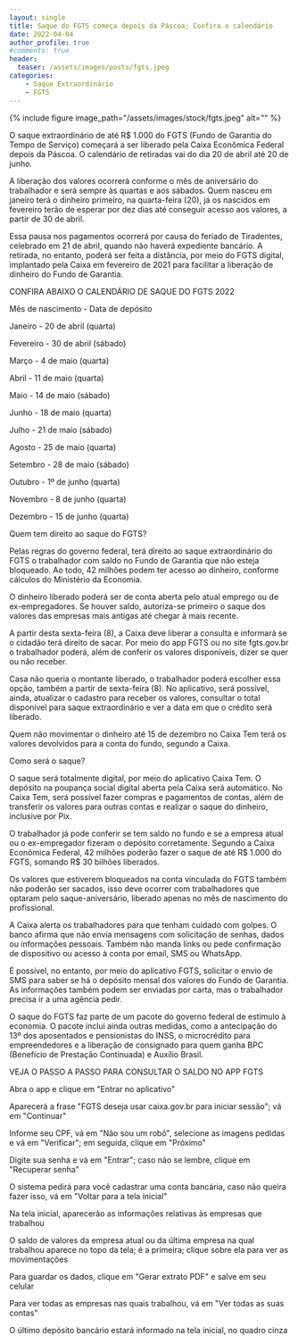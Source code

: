 ```yaml
---
layout: single
title: Saque do FGTS começa depois da Páscoa; Confira o calendário
date: 2022-04-04
author_profile: true
#comments: true
header:
  teaser: /assets/images/posts/fgts.jpeg
categories: 
    - Saque Extraordinário
    - FGTS
---
```


{% include figure image_path="/assets/images/stock/fgts.jpeg" alt=""  %}

O saque extraordinário de até R$ 1.000 do FGTS (Fundo de Garantia do Tempo de Serviço) começará a ser liberado pela Caixa Econômica Federal depois da Páscoa. O calendário de retiradas vai do dia 20 de abril até 20 de junho.

A liberação dos valores ocorrerá conforme o mês de aniversário do trabalhador e será sempre às quartas e aos sábados. Quem nasceu em janeiro terá o dinheiro primeiro, na quarta-feira (20), já os nascidos em fevereiro terão de esperar por dez dias até conseguir acesso aos valores, a partir de 30 de abril.

Essa pausa nos pagamentos ocorrerá por causa do feriado de Tiradentes, celebrado em 21 de abril, quando não haverá expediente bancário. A retirada, no entanto, poderá ser feita a distância, por meio do FGTS digital, implantado pela Caixa em fevereiro de 2021 para facilitar a liberação de dinheiro do Fundo de Garantia.


CONFIRA ABAIXO O CALENDÁRIO DE SAQUE DO FGTS 2022

Mês de nascimento - Data de depósito

Janeiro - 20 de abril (quarta)

Fevereiro - 30 de abril (sábado)

Março - 4 de maio (quarta)

Abril - 11 de maio (quarta)

Maio - 14 de maio (sábado)

Junho - 18 de maio (quarta)

Julho - 21 de maio (sábado)

Agosto - 25 de maio (quarta)

Setembro - 28 de maio (sábado)

Outubro - 1º de junho (quarta)

Novembro - 8 de junho (quarta)

Dezembro - 15 de junho (quarta)

Quem tem direito ao saque do FGTS?


Pelas regras do governo federal, terá direito ao saque extraordinário do FGTS o trabalhador com saldo no Fundo de Garantia que não esteja bloqueado. Ao todo, 42 milhões podem ter acesso ao dinheiro, conforme cálculos do Ministério da Economia.

O dinheiro liberado poderá ser de conta aberta pelo atual emprego ou de ex-empregadores. Se houver saldo, autoriza-se primeiro o saque dos valores das empresas mais antigas até chegar à mais recente.

A partir desta sexta-feira (8), a Caixa deve liberar a consulta e informará se o cidadão terá direito de sacar. Por meio do app FGTS ou no site fgts.gov.br o trabalhador poderá, além de conferir os valores disponíveis, dizer se quer ou não receber.

Casa não queria o montante liberado, o trabalhador poderá escolher essa opção, também a partir de sexta-feira (8). No aplicativo, será possível, ainda, atualizar o cadastro para receber os valores, consultar o total disponível para saque extraordinário e ver a data em que o crédito será liberado.

Quem não movimentar o dinheiro até 15 de dezembro no Caixa Tem terá os valores devolvidos para a conta do fundo, segundo a Caixa.


Como será o saque?

O saque será totalmente digital, por meio do aplicativo Caixa Tem. O depósito na poupança social digital aberta pela Caixa será automático. No Caixa Tem, será possível fazer compras e pagamentos de contas, além de transferir os valores para outras contas e realizar o saque do dinheiro, inclusive por Pix.

O trabalhador já pode conferir se tem saldo no fundo e se a empresa atual ou o ex-empregador fizeram o depósito corretamente. Segundo a Caixa Econômica Federal, 42 milhões poderão fazer o saque de até R$ 1.000 do FGTS, somando R$ 30 bilhões liberados.

Os valores que estiverem bloqueados na conta vinculada do FGTS também não poderão ser sacados, isso deve ocorrer com trabalhadores que optaram pelo saque-aniversário, liberado apenas no mês de nascimento do profissional.

A Caixa alerta os trabalhadores para que tenham cuidado com golpes. O banco afirma que não envia mensagens com solicitação de senhas, dados ou informações pessoais. Também não manda links ou pede confirmação de dispositivo ou acesso à conta por email, SMS ou WhatsApp.

É possível, no entanto, por meio do aplicativo FGTS, solicitar o envio de SMS para saber se há o depósito mensal dos valores do Fundo de Garantia. As informações também podem ser enviadas por carta, mas o trabalhador precisa ir a uma agência pedir.

O saque do FGTS faz parte de um pacote do governo federal de estímulo à economia. O pacote inclui ainda outras medidas, como a antecipação do 13º dos aposentados e pensionistas do INSS, o microcrédito para empreendedores e a liberação de consignado para quem ganha BPC (Benefício de Prestação Continuada) e Auxílio Brasil.


VEJA O PASSO A PASSO PARA CONSULTAR O SALDO NO APP FGTS

Abra o app e clique em "Entrar no aplicativo"

Aparecerá a frase "FGTS deseja usar caixa.gov.br para iniciar sessão"; vá em "Continuar"

Informe seu CPF, vá em "Não sou um robô", selecione as imagens pedidas e vá em "Verificar"; em seguida, clique em "Próximo"

Digite sua senha e vá em "Entrar"; caso não se lembre, clique em "Recuperar senha"

O sistema pedirá para você cadastrar uma conta bancária, caso não queira fazer isso, vá em "Voltar para a tela inicial"

Na tela inicial, aparecerão as informações relativas às empresas que trabalhou

O saldo de valores da empresa atual ou da última empresa na qual trabalhou aparece no topo da tela; é a primeira; clique sobre ela para ver as movimentações

Para guardar os dados, clique em "Gerar extrato PDF" e salve em seu celular

Para ver todas as empresas nas quais trabalhou, vá em "Ver todas as suas contas"

O último depósito bancário estará informado na tela inicial, no quadro cinza